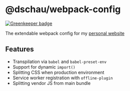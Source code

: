 # @dschau/webpack-config

[![Greenkeeper badge](https://badges.greenkeeper.io/DSchau/webpack-config.svg)](https://greenkeeper.io/)

The extendable webpack config for my [personal website][website]

## Features

- Transpilation via `babel` and `babel-preset-env`
- Support for dynamic `import()`
- Splitting CSS when production environment
- Service worker registration with `offline-plugin`
- Splitting vendor JS from main bundle 

[website]: https://github.com/DSchau/website
